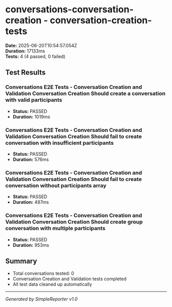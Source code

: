# conversations-conversation-creation - conversation-creation-tests

**Date:** 2025-06-20T10:54:57.054Z  
**Duration:** 17133ms  
**Tests:** 4 (4 passed, 0 failed)

## Test Results


### Conversations E2E Tests - Conversation Creation and Validation Conversation Creation Should create a conversation with valid participants
- **Status:** PASSED
- **Duration:** 1019ms



### Conversations E2E Tests - Conversation Creation and Validation Conversation Creation Should fail to create conversation with insufficient participants
- **Status:** PASSED
- **Duration:** 576ms



### Conversations E2E Tests - Conversation Creation and Validation Conversation Creation Should fail to create conversation without participants array
- **Status:** PASSED
- **Duration:** 487ms



### Conversations E2E Tests - Conversation Creation and Validation Conversation Creation Should create group conversation with multiple participants
- **Status:** PASSED
- **Duration:** 953ms



## Summary

- Total conversations tested: 0
- Conversation Creation and Validation tests completed
- All test data cleaned up automatically

---
*Generated by SimpleReporter v1.0*
